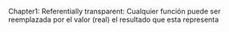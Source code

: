 Chapter1:
Referentially transparent: Cualquier función puede ser reemplazada por el valor (real) el resultado que esta representa
